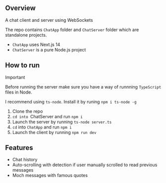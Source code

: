 ## Overview
A chat client and server using WebSockets

The repo contains `ChatApp` folder and `ChatServer` folder which are standalone projects. 

- `ChatApp` uses Next.js 14
- `ChatServer` is a pure Node.js project


## How to run

> [!IMPORTANT]  
> Before running the server make sure you have a way of runnning `TypeScript` files in Node. 
> 
> I recommend using `ts-node`. Install it by runing `npm i ts-node -g`

1. Clone the repo
3. `cd into `ChatServer and run `npm i`
4. Launch the server by running `ts-node server.ts` 
2. `cd` into `ChatApp` and run `npm i`
5. Launch the client by running `npm run dev`

## Features
- Chat history
- Auto-scrolling with detection if user manually scrolled to read previous messages
- Moch messages with famous quotes